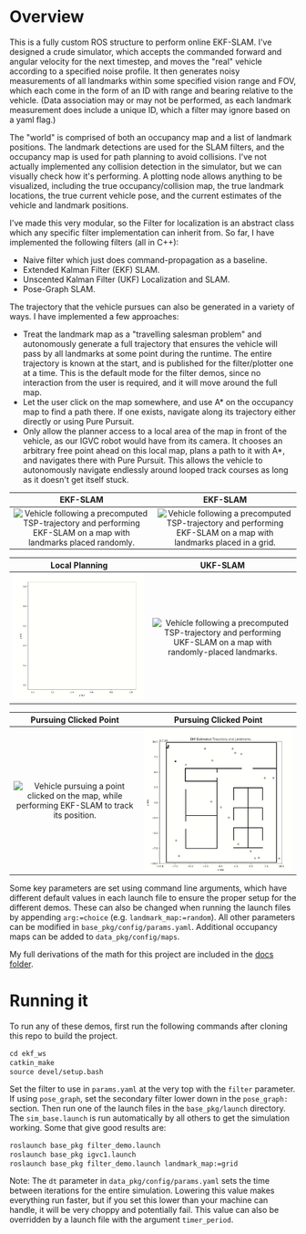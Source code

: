 # Overview

This is a fully custom ROS structure to perform online EKF-SLAM. I've designed a crude simulator, which accepts the commanded forward and angular velocity for the next timestep, and moves the "real" vehicle according to a specified noise profile. It then generates noisy measurements of all landmarks within some specified vision range and FOV, which each come in the form of an ID with range and bearing relative to the vehicle. (Data association may or may not be performed, as each landmark measurement does include a unique ID, which a filter may ignore based on a yaml flag.) 

The "world" is comprised of both an occupancy map and a list of landmark positions. The landmark detections are used for the SLAM filters, and the occupancy map is used for path planning to avoid collisions. I've not actually implemented any collision detection in the simulator, but we can visually check how it's performing. A plotting node allows anything to be visualized, including the true occupancy/collision map, the true landmark locations, the true current vehicle pose, and the current estimates of the vehicle and landmark positions.

I've made this very modular, so the Filter for localization is an abstract class which any specific filter implementation can inherit from. So far, I have implemented the following filters (all in C++):
 - Naive filter which just does command-propagation as a baseline.
 - Extended Kalman Filter (EKF) SLAM.
 - Unscented Kalman Filter (UKF) Localization and SLAM.
 - Pose-Graph SLAM.

The trajectory that the vehicle pursues can also be generated in a variety of ways. I have implemented a few approaches:
 - Treat the landmark map as a "travelling salesman problem" and autonomously generate a full trajectory that ensures the vehicle will pass by all landmarks at some point during the runtime. The entire trajectory is known at the start, and is published for the filter/plotter one at a time. This is the default mode for the filter demos, since no interaction from the user is required, and it will move around the full map.
 - Let the user click on the map somewhere, and use A* on the occupancy map to find a path there. If one exists, navigate along its trajectory either directly or using Pure Pursuit. 
 - Only allow the planner access to a local area of the map in front of the vehicle, as our IGVC robot would have from its camera. It chooses an arbitrary free point ahead on this local map, plans a path to it with A*, and navigates there with Pure Pursuit. This allows the vehicle to autonomously navigate endlessly around looped track courses as long as it doesn't get itself stuck.

EKF-SLAM           |       EKF-SLAM
:-------------------------:|:-------------------------:
![Vehicle following a precomputed TSP-trajectory and performing EKF-SLAM on a map with landmarks placed randomly.](images/ekf_rand_demo.gif)  |  ![Vehicle following a precomputed TSP-trajectory and performing EKF-SLAM on a map with landmarks placed in a grid.](images/ekf_grid_demo.gif)

Local Planning           |      UKF-SLAM
:-------------------------:|:-------------------------:
![IGVC-like map with the vehicle performing EKF-SLAM to localize on a known occupancy grid, and doing local path planning to progress through the course.](images/igvc1_demo.gif)  |  ![Vehicle following a precomputed TSP-trajectory and performing UKF-SLAM on a map with randomly-placed landmarks.](images/ukf_slam_demo.gif)

Pursuing Clicked Point           |       Pursuing Clicked Point
:-------------------------:|:-------------------------:
![Vehicle pursuing a point clicked on the map, while performing EKF-SLAM to track its position.](images/pursuing_clicked_pt.gif)  |  ![Vehicle finding a path to a clicked point with A* and navigating with Pure Pursuit.](images/pursuing_clicked_pt_bldg.gif)


Some key parameters are set using command line arguments, which have different default values in each launch file to ensure the proper setup for the different demos. These can also be changed when running the launch files by appending `arg:=choice` (e.g. `landmark_map:=random`). All other parameters can be modified in `base_pkg/config/params.yaml`. Additional occupancy maps can be added to `data_pkg/config/maps`.

My full derivations of the math for this project are included in the [docs folder](docs/).

# Running it
To run any of these demos, first run the following commands after cloning this repo to build the project.

    cd ekf_ws
    catkin_make
    source devel/setup.bash

Set the filter to use in `params.yaml` at the very top with the `filter` parameter. If using `pose_graph`, set the secondary filter lower down in the `pose_graph:` section.
Then run one of the launch files in the `base_pkg/launch` directory. The `sim_base.launch` is run automatically by all others to get the simulation working. Some that give good results are:

    roslaunch base_pkg filter_demo.launch
    roslaunch base_pkg igvc1.launch
    roslaunch base_pkg filter_demo.launch landmark_map:=grid

Note: The `dt` parameter in `data_pkg/config/params.yaml` sets the time between iterations for the entire simulation. Lowering this value makes everything run faster, but if you set this lower than your machine can handle, it will be very choppy and potentially fail. This value can also be overridden by a launch file with the argument `timer_period`.

